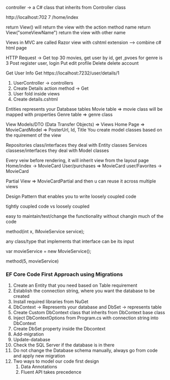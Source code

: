 controller -> a C# class that inherits from Controller class

http://localhost:702 7 /home/index

return View() will return the view with the action method name
return View("someViewName") return the view with other name




Views in MVC are called Razor view with cshtml extension --> combine c# html page

HTTP Request -> 
Get  top 30 movies, get user by id, get ,pvoes for genre is 3
Post  register user, login
Put edit profile
Delete delete account

Get User Info
Get https://localhost:7232/user/details/1
1. UserController -> controllers
2. Create Details action method -> Get
3. User fold inside views
4. Create details.cshtml

Entities represents your Database tables
Movie table => movie class will be mapped with properties
Genre table => genre class

View Models/DTO (Data Transfer Objects) => Views 
Home Page => MovieCardModel => PosterUrl, Id, Title
You create model classes based on the rquirement of the view

Repositories class/interfaces they deal with Entity classes
Services classese/interfaces they deal with Model classes


Every veiw before rendering, it will inherit view from the layout page
Home/index -> MovieCard
User/purchases => MovieCard
user/Favorites -> MovieCard

Partial View => MovieCardPartial and then u can reuse it across multiple views


Design Pattern that enables you to write loosely coupled code

tightly coupled code vs loosely coupled 

easy to maintain/test/change the functionality without changin much of the code


method(int x, IMovieService service);

any class/type that implements that interface can be its input

var movieService = new MovieService();

method(5, movieService)


### EF Core Code First Approach using Migrations

1. Create an Entity that you need based on Table requirement
1. Establish the connection string, where you want the database to be created
1. Install required libraries from NuGet
1. DbContext -> Represents your database and DbSet -> represents table
1. Create Custom DbContext class that inherits from DbContext base class
1. Inject DbContextOptions from Program.cs with connection string into DbContext
1. Create DbSet<Entity> property inside the Dbcontext
1. Add-migration
1. Update-database
1. Check the SQL Server if the database is in there
1. Do not change the Database schema manually, always go from code and apply new migration
1. Two ways to model our code first design
	1. Data Annotations
	1. Fluent API takes precedence